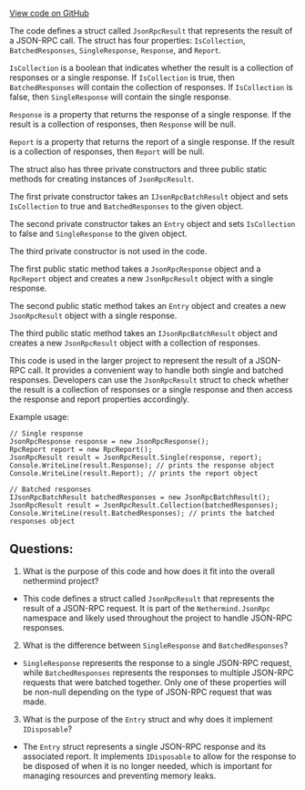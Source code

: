 [View code on GitHub](https://github.com/nethermindeth/nethermind/Nethermind.JsonRpc/JsonRpcResult.cs)

The code defines a struct called `JsonRpcResult` that represents the result of a JSON-RPC call. The struct has four properties: `IsCollection`, `BatchedResponses`, `SingleResponse`, `Response`, and `Report`. 

`IsCollection` is a boolean that indicates whether the result is a collection of responses or a single response. If `IsCollection` is true, then `BatchedResponses` will contain the collection of responses. If `IsCollection` is false, then `SingleResponse` will contain the single response. 

`Response` is a property that returns the response of a single response. If the result is a collection of responses, then `Response` will be null. 

`Report` is a property that returns the report of a single response. If the result is a collection of responses, then `Report` will be null. 

The struct also has three private constructors and three public static methods for creating instances of `JsonRpcResult`. 

The first private constructor takes an `IJsonRpcBatchResult` object and sets `IsCollection` to true and `BatchedResponses` to the given object. 

The second private constructor takes an `Entry` object and sets `IsCollection` to false and `SingleResponse` to the given object. 

The third private constructor is not used in the code. 

The first public static method takes a `JsonRpcResponse` object and a `RpcReport` object and creates a new `JsonRpcResult` object with a single response. 

The second public static method takes an `Entry` object and creates a new `JsonRpcResult` object with a single response. 

The third public static method takes an `IJsonRpcBatchResult` object and creates a new `JsonRpcResult` object with a collection of responses. 

This code is used in the larger project to represent the result of a JSON-RPC call. It provides a convenient way to handle both single and batched responses. Developers can use the `JsonRpcResult` struct to check whether the result is a collection of responses or a single response and then access the response and report properties accordingly. 

Example usage:

```
// Single response
JsonRpcResponse response = new JsonRpcResponse();
RpcReport report = new RpcReport();
JsonRpcResult result = JsonRpcResult.Single(response, report);
Console.WriteLine(result.Response); // prints the response object
Console.WriteLine(result.Report); // prints the report object

// Batched responses
IJsonRpcBatchResult batchedResponses = new JsonRpcBatchResult();
JsonRpcResult result = JsonRpcResult.Collection(batchedResponses);
Console.WriteLine(result.BatchedResponses); // prints the batched responses object
```
## Questions: 
 1. What is the purpose of this code and how does it fit into the overall nethermind project?
- This code defines a struct called `JsonRpcResult` that represents the result of a JSON-RPC request. It is part of the `Nethermind.JsonRpc` namespace and likely used throughout the project to handle JSON-RPC responses.

2. What is the difference between `SingleResponse` and `BatchedResponses`?
- `SingleResponse` represents the response to a single JSON-RPC request, while `BatchedResponses` represents the responses to multiple JSON-RPC requests that were batched together. Only one of these properties will be non-null depending on the type of JSON-RPC request that was made.

3. What is the purpose of the `Entry` struct and why does it implement `IDisposable`?
- The `Entry` struct represents a single JSON-RPC response and its associated report. It implements `IDisposable` to allow for the response to be disposed of when it is no longer needed, which is important for managing resources and preventing memory leaks.